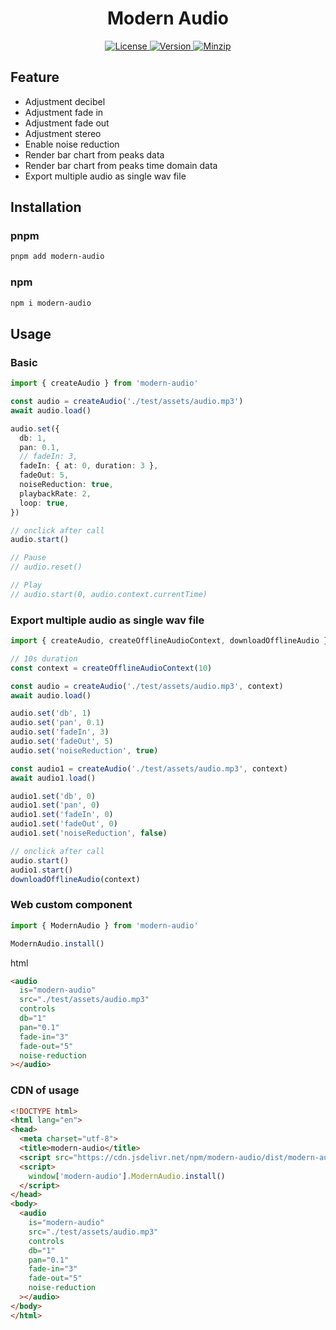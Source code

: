 <h1 align="center">Modern Audio</h1>

<p align="center">
  <a href="https://github.com/qq15725/modern-audio/blob/master/LICENSE" class="mr-3">
    <img src="https://img.shields.io/npm/l/modern-audio.svg" alt="License">
  </a>
  <a href="https://www.npmjs.com/package/modern-audio">
    <img src="https://img.shields.io/npm/v/modern-audio.svg" alt="Version">
  </a>
  <a href="https://cdn.jsdelivr.net/npm/modern-audio/dist/modern-audio.js">
    <img src="https://img.shields.io/bundlephobia/minzip/modern-audio" alt="Minzip">
  </a>
</p>

## Feature

- Adjustment decibel
- Adjustment fade in
- Adjustment fade out
- Adjustment stereo
- Enable noise reduction
- Render bar chart from peaks data
- Render bar chart from peaks time domain data
- Export multiple audio as single wav file

## Installation

### pnpm

```sh
pnpm add modern-audio
```

### npm

```sh
npm i modern-audio
```

## Usage

### Basic

```ts
import { createAudio } from 'modern-audio'

const audio = createAudio('./test/assets/audio.mp3')
await audio.load()

audio.set({
  db: 1,
  pan: 0.1,
  // fadeIn: 3,
  fadeIn: { at: 0, duration: 3 },
  fadeOut: 5,
  noiseReduction: true,
  playbackRate: 2,
  loop: true,
})

// onclick after call
audio.start()

// Pause
// audio.reset()

// Play
// audio.start(0, audio.context.currentTime)
```

### Export multiple audio as single wav file

```ts
import { createAudio, createOfflineAudioContext, downloadOfflineAudio } from 'modern-audio'

// 10s duration
const context = createOfflineAudioContext(10)

const audio = createAudio('./test/assets/audio.mp3', context)
await audio.load()

audio.set('db', 1)
audio.set('pan', 0.1)
audio.set('fadeIn', 3)
audio.set('fadeOut', 5)
audio.set('noiseReduction', true)

const audio1 = createAudio('./test/assets/audio.mp3', context)
await audio1.load()

audio1.set('db', 0)
audio1.set('pan', 0)
audio1.set('fadeIn', 0)
audio1.set('fadeOut', 0)
audio1.set('noiseReduction', false)

// onclick after call
audio.start()
audio1.start()
downloadOfflineAudio(context)
```

### Web custom component

```ts
import { ModernAudio } from 'modern-audio'

ModernAudio.install()
```

html

```html
<audio
  is="modern-audio"
  src="./test/assets/audio.mp3"
  controls
  db="1"
  pan="0.1"
  fade-in="3"
  fade-out="5"
  noise-reduction
></audio>
```

### CDN of usage

```html
<!DOCTYPE html>
<html lang="en">
<head>
  <meta charset="utf-8">
  <title>modern-audio</title>
  <script src="https://cdn.jsdelivr.net/npm/modern-audio/dist/modern-audio.js"></script>
  <script>
    window['modern-audio'].ModernAudio.install()
  </script>
</head>
<body>
  <audio
    is="modern-audio"
    src="./test/assets/audio.mp3"
    controls
    db="1"
    pan="0.1"
    fade-in="3"
    fade-out="5"
    noise-reduction
  ></audio>
</body>
</html>
```
